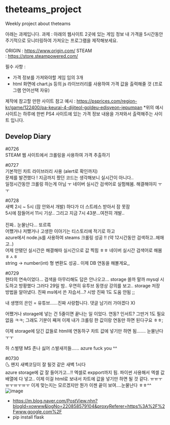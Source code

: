 # theteams_project
Weekly project about theteams

아래는 과제입니다.
과제 :
아래의 웹사이트 2곳에 있는 게임 정보 내 가격을 5시간동안 주기적으로 모니터링하여 가져오는 프로그램을 제작해보세요.

ORIGIN : https://www.origin.com/
STEAM : https://store.steampowered.com/

필수 사항 :
- 가격 정보를 가져와야할 게임 임의 3개
- html 화면에 chart.js 등의 js 라이브러리를 사용하여 가격 값을 출력해줄 것
(프로그램 언어선택 자유)

제작에 참고할 만한 사이트
참고 예시 : https://psprices.com/region-kr/game/122400/pa-keurai-4-dijiteol-goldeu-edisyeon-jepumpan
*위의 예시 사이트는 하루에 한번 PS4 사이트에 있는 가격 정보 내용을 가져와서 출력해주는 사이트 입니다.

Develop Diary
------------------------------------------------------------------------------------------------------

#0726 <br>
STEAM 웹 사이트에서 크롤링을 사용하여 가격 추출하기 <br>

#0727 <br>
기본적인 차트 라이브러리 사용 (alert로 확인까지) <br>
문제를 발견했다 ! 지금까지 짰던 코드는 생각해보니 실시간이 아니다.. <br> 
일정시간동안 크롤링 하는게 아님 ㅜ 네이버 실시간 검색어로 실험해봄. 해결해야지 ㅜㅜ <br>

#0728<br>
새벽 2시 ~ 5시 (잠 안와서 개발) 하다가 더 스트레스 받아서 잠 못잠 <br>
5시에 잠들어서 11시 기상.. 그리고 지금 7시 43분...여전히 개발..<br>
<br>
진짜.. 눈물난다... 또르륵
<br>
어쨌거나 저쨌거나 고생한 이야기는 티스토리에 적기로 하고<br>
azure에서 node.js를 사용하여 steams 크롤링 성공 !! (약 12시간동안 검색하고..헤매고..)<br>
어제 안됐던 실시간은 해결해따 실시간으로 값 찍힘 ㅎㅎ 네이버 실시간 검색어로 해봄 ㅎㅅㅎ<br>
string -> number(int) 형 변환도 성공.. 이제 DB 연동을 해볼게요,,<br>

#0729 <br>
현타의 연속이었다... 검색을 아무리해도 답은 안나오고... storage 쓸까 말까 mysql 시도하고 방황했다
그러다 29일 밤.. 우연히 유투브 동영상 강의를 보고.. storage 저장 방법을 알아냈다.
진짜 ms에서 쓴 자습서...? 시방 진짜 1도 도움 안됨 ;;

내 생명의 은인 = 유튜브......진짜 사랑합니다. 댓글 남기러 가야겠다 X)

어쨌거나 storage에 넣는 건 5줄이면 끝나는 일 이었다. 연동? 인서트? 그딴거 1도 필요없음 ㅋㅋ;
그래도 기분이 째져 이제 내가 크롤링 한 값이랑 연동만 하면 된다구요 ㅎㅎ;

이제 storage에 담긴 값들로 html에 연동하구 차트 값에 넣기만 하면 됨....... 눈물난다 ㅜㅜ

하 스벌탱 MS 존나 싫어 스발새끼들...... azure fuck you ^^ 

#0730 <br>
🌜 왠지 새벽코딩이 잘 될것 같은 새벽 1시다 <br>
azure storage에 값 잘 들어가고...!! 엑셀로 expport까지 됨.
파이썬 사용해서 엑셀 값 배열에 다 넣고.. 이제 이걸 html로 보내서 차트에 값을 넣기만 하면 될 것 같다.
ㅠㅠㅜㅠㅜㅠㅜㅠㅜ 이게 맞는지는 모르겠지만 뭔가 이젠 끝이 보여....눈물난다 ㅎㅎ^^
![image](https://user-images.githubusercontent.com/42020919/62144822-66234b00-b32d-11e9-801f-54cb9defbcd0.png)

* https://m.blog.naver.com/PostView.nhn?blogId=xowww&logNo=220858579104&proxyReferer=https%3A%2F%2Fwww.google.com%2F
* pip install flask
